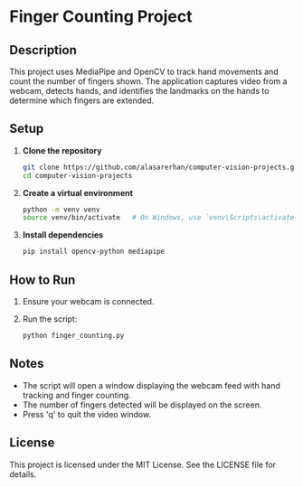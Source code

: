 # Finger Counting Project

## Description

This project uses MediaPipe and OpenCV to track hand movements and count the number of fingers shown. The application captures video from a webcam, detects hands, and identifies the landmarks on the hands to determine which fingers are extended.

## Setup

1. **Clone the repository**

   ```sh
   git clone https://github.com/alasarerhan/computer-vision-projects.git
   cd computer-vision-projects
   ```

2. **Create a virtual environment**

   ```sh
   python -m venv venv
   source venv/bin/activate   # On Windows, use `venv\Scripts\activate`
   ```

3. **Install dependencies**

   ```sh
   pip install opencv-python mediapipe
   ```

## How to Run

1. Ensure your webcam is connected.

2. Run the script:

   ```sh
   python finger_counting.py
   ```

## Notes

- The script will open a window displaying the webcam feed with hand tracking and finger counting.
- The number of fingers detected will be displayed on the screen.
- Press 'q' to quit the video window.

## License

This project is licensed under the MIT License. See the LICENSE file for details.
